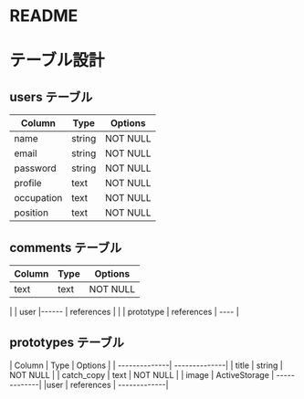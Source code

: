 # README

# テーブル設計

## users テーブル

| Column   | Type   | Options     |
| -------- | ------ | ----------- |
| name     | string | NOT NULL |
| email    | string | NOT NULL |
| password | string | NOT NULL |
| profile  | text   | NOT NULL |
| occupation | text | NOT NULL |
| position   | text | NOT NULL |

## comments テーブル

| Column | Type   | Options     |
| ------ | ------ | ----------- |
| text   | text   | NOT NULL    |
|
| user   |------  | references  |
| 
| prototype | references | ---- |



## prototypes テーブル

| Column        | Type          | Options      |
| --------------| --------------| 
| title         | string        | NOT NULL     |
| catch_copy    |  text         | NOT NULL     |
| image         | ActiveStorage | -------------|
|user           | references    | -------------|



